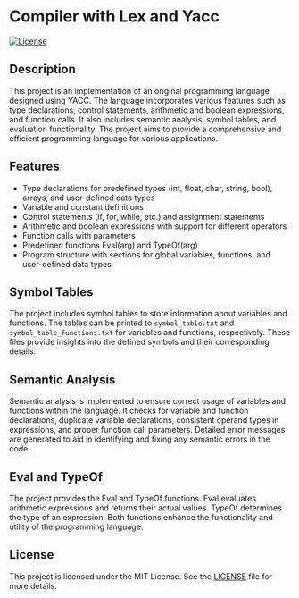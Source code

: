 # Compiler with Lex and Yacc


[![License](https://img.shields.io/badge/license-MIT-blue.svg)](LICENSE)

## Description

This project is an implementation of an original programming language designed using YACC. The language incorporates various features such as type declarations, control statements, arithmetic and boolean expressions, and function calls. It also includes semantic analysis, symbol tables, and evaluation functionality. The project aims to provide a comprehensive and efficient programming language for various applications.

## Features

- Type declarations for predefined types (int, float, char, string, bool), arrays, and user-defined data types
- Variable and constant definitions
- Control statements (if, for, while, etc.) and assignment statements
- Arithmetic and boolean expressions with support for different operators
- Function calls with parameters
- Predefined functions Eval(arg) and TypeOf(arg)
- Program structure with sections for global variables, functions, and user-defined data types

## Symbol Tables

The project includes symbol tables to store information about variables and functions. The tables can be printed to `symbol_table.txt` and `symbol_table_functions.txt` for variables and functions, respectively. These files provide insights into the defined symbols and their corresponding details.

## Semantic Analysis

Semantic analysis is implemented to ensure correct usage of variables and functions within the language. It checks for variable and function declarations, duplicate variable declarations, consistent operand types in expressions, and proper function call parameters. Detailed error messages are generated to aid in identifying and fixing any semantic errors in the code.

## Eval and TypeOf

The project provides the Eval and TypeOf functions. Eval evaluates arithmetic expressions and returns their actual values. TypeOf determines the type of an expression. Both functions enhance the functionality and utility of the programming language.

## License

This project is licensed under the MIT License. See the [LICENSE](LICENSE) file for more details.
